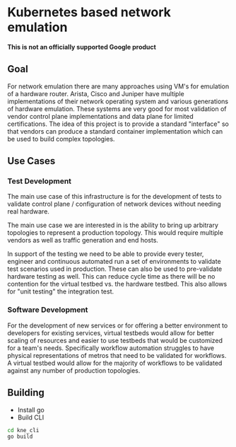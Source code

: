# Kubernetes based network emulation

**This is not an officially supported Google product**

## Goal

For network emulation there are many approaches using VM's for emulation of a
hardware router.  Arista, Cisco and Juniper have multiple implementations of
their network operating system and various generations of hardware emulation.
These systems are very good for most validation of vendor control plane
implementations and data plane for limited certifications.  The idea of
this project is to provide a standard "interface" so that vendors can produce
a standard container implementation which can be used to build complex topologies.

## Use Cases

### Test Development

The main use case of this infrastructure is for the development of tests to
validate control plane / configuration of network devices without needing real
hardware.

The main use case we are interested in is the ability to bring up arbitrary
topologies to represent a production topology.  This would require multiple
vendors as well as traffic generation and end hosts.

In support of the testing we need to be able to provide every tester, engineer
and continuous automated run a set of environments to validate test scenarios
used in production.  These can also be used to pre-validate hardware testing
as well.  This can reduce cycle time as there will be no contention for the
virtual testbed vs. the hardware testbed. This also allows for "unit testing"
the integration test.

### Software Development

For the development of new services or for offering a better environment to
developers for existing services, virtual testbeds would allow for better
scaling of resources and easier to use testbeds that would be customized for
a team's needs.  Specifically workflow automation struggles to have physical
representations of metros that need to be validated for workflows. A virtual
testbed would allow for the majority of workflows to be validated against any
number of production topologies.

## Building

* Install go
* Build CLI

```bash
cd kne_cli
go build 
```
